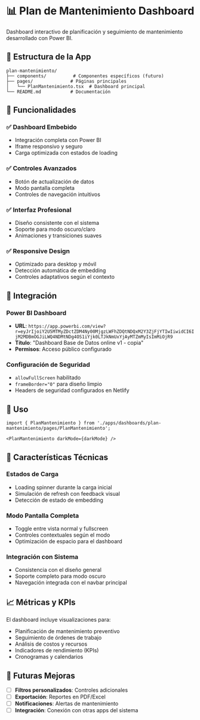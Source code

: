 # 📊 Plan de Mantenimiento Dashboard

Dashboard interactivo de planificación y seguimiento de mantenimiento desarrollado con Power BI.

## 📁 Estructura de la App

```
plan-mantenimiento/
├── components/          # Componentes específicos (futuro)
├── pages/              # Páginas principales
│   └── PlanMantenimiento.tsx  # Dashboard principal
└── README.md           # Documentación
```

## 🚀 Funcionalidades

### ✅ **Dashboard Embebido**
- Integración completa con Power BI
- Iframe responsivo y seguro
- Carga optimizada con estados de loading

### ✅ **Controles Avanzados**
- Botón de actualización de datos
- Modo pantalla completa
- Controles de navegación intuitivos

### ✅ **Interfaz Profesional**
- Diseño consistente con el sistema
- Soporte para modo oscuro/claro
- Animaciones y transiciones suaves

### ✅ **Responsive Design**
- Optimizado para desktop y móvil
- Detección automática de embedding
- Controles adaptativos según el contexto

## 🔗 Integración

### Power BI Dashboard
- **URL**: `https://app.powerbi.com/view?r=eyJrIjoiY2U5MTMyZDctZDM4Ny00MjgzLWFhZDQtNDQxM2Y3ZjFjYTIwIiwidCI6IjM2MDBmOGJiLWQ4NDMtNDg4OS1iYjk0LTJkNmUxYjAyMTZmMyIsImMiOjR9`
- **Título**: "Dashboard Base de Datos online v1 - copia"
- **Permisos**: Acceso público configurado

### Configuración de Seguridad
- `allowFullScreen` habilitado
- `frameBorder="0"` para diseño limpio
- Headers de seguridad configurados en Netlify

## 🎯 Uso

```tsx
import { PlanMantenimiento } from './apps/dashboards/plan-mantenimiento/pages/PlanMantenimiento';

<PlanMantenimiento darkMode={darkMode} />
```

## 🔧 Características Técnicas

### **Estados de Carga**
- Loading spinner durante la carga inicial
- Simulación de refresh con feedback visual
- Detección de estado de embedding

### **Modo Pantalla Completa**
- Toggle entre vista normal y fullscreen
- Controles contextuales según el modo
- Optimización de espacio para el dashboard

### **Integración con Sistema**
- Consistencia con el diseño general
- Soporte completo para modo oscuro
- Navegación integrada con el navbar principal

## 📈 Métricas y KPIs

El dashboard incluye visualizaciones para:
- Planificación de mantenimiento preventivo
- Seguimiento de órdenes de trabajo
- Análisis de costos y recursos
- Indicadores de rendimiento (KPIs)
- Cronogramas y calendarios

## 🚀 Futuras Mejoras

- [ ] **Filtros personalizados**: Controles adicionales
- [ ] **Exportación**: Reportes en PDF/Excel
- [ ] **Notificaciones**: Alertas de mantenimiento
- [ ] **Integración**: Conexión con otras apps del sistema
